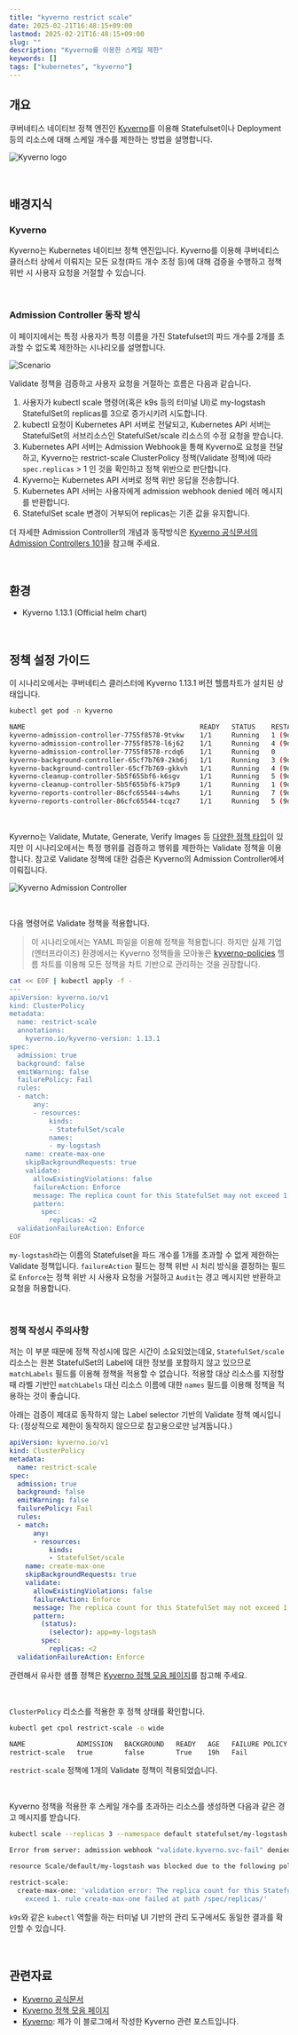 ```yaml
---
title: "kyverno restrict scale"
date: 2025-02-21T16:48:15+09:00
lastmod: 2025-02-21T16:48:15+09:00
slug: ""
description: "Kyverno를 이용한 스케일 제한"
keywords: []
tags: ["kubernetes", "kyverno"]
---
```


## 개요

쿠버네티스 네이티브 정책 엔진인 [Kyverno](https://kyverno.io/)를 이용해 Statefulset이나 Deployment 등의 리소스에 대해 스케일 개수를 제한하는 방법을 설명합니다.

![Kyverno logo](./1.png)

&nbsp;

## 배경지식

### Kyverno

Kyverno는 Kubernetes 네이티브 정책 엔진입니다. Kyverno를 이용해 쿠버네티스 클러스터 상에서 이뤄지는 모든 요청(파드 개수 조정 등)에 대해 검증을 수행하고 정책 위반 시 사용자 요청을 거절할 수 있습니다.

&nbsp;

### Admission Controller 동작 방식

이 페이지에서는 특정 사용자가 특정 이름을 가진 Statefulset의 파드 개수를 2개를 초과할 수 없도록 제한하는 시나리오를 설명합니다.

![Scenario](./2.png)

Validate 정책을 검증하고 사용자 요청을 거절하는 흐름은 다음과 같습니다.

1. 사용자가 kubectl scale 명령어(혹은 k9s 등의 터미널 UI)로 my-logstash StatefulSet의 replicas를 3으로 증가시키려 시도합니다.
2. kubectl 요청이 Kubernetes API 서버로 전달되고, Kubernetes API 서버는 StatefulSet의 서브리소스인 StatefulSet/scale 리소스의 수정 요청을 받습니다.
3. Kubernetes API 서버는 Admission Webhook을 통해 Kyverno로 요청을 전달하고, Kyverno는 restrict-scale ClusterPolicy 정책(Validate 정책)에 따라 `spec.replicas` > 1 인 것을 확인하고 정책 위반으로 판단합니다.
4. Kyverno는 Kubernetes API 서버로 정책 위반 응답을 전송합니다.
5. Kubernetes API 서버는 사용자에게 admission webhook denied 에러 메시지를 반환합니다.
6. StatefulSet scale 변경이 거부되어 replicas는 기존 값을 유지합니다.

더 자세한 Admission Controller의 개념과 동작방식은 [Kyverno 공식문서의 Admission Controllers 101](https://kyverno.io/docs/introduction/admission-controllers/)을 참고해 주세요.

&nbsp;

## 환경

- Kyverno 1.13.1 (Official helm chart)

&nbsp;

## 정책 설정 가이드

이 시나리오에서는 쿠버네티스 클러스터에 Kyverno 1.13.1 버전 헬름차트가 설치된 상태입니다.

```bash
kubectl get pod -n kyverno
```

```bash
NAME                                            READY   STATUS    RESTARTS     AGE
kyverno-admission-controller-7755f8578-9tvkw    1/1     Running   1 (9d ago)   80d
kyverno-admission-controller-7755f8578-l6j62    1/1     Running   4 (9d ago)   80d
kyverno-admission-controller-7755f8578-rcdq6    1/1     Running   0            80d
kyverno-background-controller-65cf7b769-2kb6j   1/1     Running   3 (9d ago)   80d
kyverno-background-controller-65cf7b769-gkkvh   1/1     Running   4 (9d ago)   80d
kyverno-cleanup-controller-5b5f655bf6-k6sgv     1/1     Running   5 (9d ago)   80d
kyverno-cleanup-controller-5b5f655bf6-k75p9     1/1     Running   1 (9d ago)   80d
kyverno-reports-controller-86cfc65544-s4whs     1/1     Running   7 (9d ago)   80d
kyverno-reports-controller-86cfc65544-tcqz7     1/1     Running   5 (9d ago)   80d
```

&nbsp;

Kyverno는 Validate, Mutate, Generate, Verify Images 등 [다양한 정책 타입](https://kyverno.io/docs/kyverno-policies/)이 있지만 이 시나리오에서는 특정 행위를 검증하고 행위를 제한하는 Validate 정책을 이용합니다. 참고로 Validate 정책에 대한 검증은 Kyverno의 Admission Controller에서 이뤄집니다.

![Kyverno Admission Controller](./3.png)

&nbsp;

다음 명령어로 Validate 정책을 적용합니다.

> 이 시나리오에서는 YAML 파일을 이용해 정책을 적용합니다. 하지만 실제 기업(엔터프라이즈) 환경에서는 Kyverno 정책들을 모아놓은 [kyverno-policies](https://github.com/kyverno/kyverno/tree/main/charts/kyverno-policies) 헬름 차트를 이용해 모든 정책을 차트 기반으로 관리하는 것을 권장합니다.

```bash
cat << EOF | kubectl apply -f -
---
apiVersion: kyverno.io/v1
kind: ClusterPolicy
metadata:
  name: restrict-scale
  annotations:
    kyverno.io/kyverno-version: 1.13.1
spec:
  admission: true
  background: false
  emitWarning: false
  failurePolicy: Fail
  rules:
  - match:
      any:
      - resources:
          kinds:
          - StatefulSet/scale
          names:
          - my-logstash
    name: create-max-one
    skipBackgroundRequests: true
    validate:
      allowExistingViolations: false
      failureAction: Enforce
      message: The replica count for this StatefulSet may not exceed 1.
      pattern:
        spec:
          replicas: <2
  validationFailureAction: Enforce
EOF
```

`my-logstash`라는 이름의 Statefulset을 파드 개수를 1개를 초과할 수 없게 제한하는 Validate 정책입니다. `failureAction` 필드는 정책 위반 시 처리 방식을 결정하는 필드로 `Enforce`는 정책 위반 시 사용자 요청을 거절하고 `Audit`는 경고 메시지만 반환하고 요청을 허용합니다.

&nbsp;

### 정책 작성시 주의사항

저는 이 부분 때문에 정책 작성시에 많은 시간이 소요되었는데요, `StatefulSet/scale` 리소스는 원본 StatefulSet의 Label에 대한 정보를 포함하지 않고 있으므로 `matchLabels` 필드를 이용해 정책을 적용할 수 없습니다. 적용할 대상 리소스를 지정할 때 라벨 기반인 `matchLabels` 대신 리소스 이름에 대한 `names` 필드를 이용해 정책을 적용하는 것이 좋습니다.

아래는 검증이 제대로 동작하지 않는 Label selector 기반의 Validate 정책 예시입니다: (정상적으로 제한이 동작하지 않으므로 참고용으로만 남겨둡니다.)

```yaml
apiVersion: kyverno.io/v1
kind: ClusterPolicy
metadata:
  name: restrict-scale
spec:
  admission: true
  background: false
  emitWarning: false
  failurePolicy: Fail
  rules:
  - match:
      any:
      - resources:
          kinds:
          - StatefulSet/scale
    name: create-max-one
    skipBackgroundRequests: true
    validate:
      allowExistingViolations: false
      failureAction: Enforce
      message: The replica count for this StatefulSet may not exceed 1.
      pattern:
        (status):
          (selector): app=my-logstash
        spec:
          replicas: <2
  validationFailureAction: Enforce
```

관련해서 유사한 샘플 정책은 [Kyverno 정책 모음 페이지](https://kyverno.io/policies/other/restrict-scale/restrict-scale/)를 참고해 주세요.

&nbsp;

`ClusterPolicy` 리소스를 적용한 후 정책 상태를 확인합니다.

```bash
kubectl get cpol restrict-scale -o wide
```

```bash
NAME             ADMISSION   BACKGROUND   READY   AGE   FAILURE POLICY   VALIDATE   MUTATE   GENERATE   VERIFY IMAGES   MESSAGE
restrict-scale   true        false        True    19h   Fail             1          0        0          0               Ready
```

`restrict-scale` 정책에 1개의 Validate 정책이 적용되었습니다.

&nbsp;

Kyverno 정책을 적용한 후 스케일 개수를 초과하는 리소스를 생성하면 다음과 같은 경고 메시지를 받습니다.

```bash
kubectl scale --replicas 3 --namespace default statefulset/my-logstash
```

```bash
Error from server: admission webhook "validate.kyverno.svc-fail" denied the request:

resource Scale/default/my-logstash was blocked due to the following policies

restrict-scale:
  create-max-one: 'validation error: The replica count for this StatefulSet may not
    exceed 1. rule create-max-one failed at path /spec/replicas/'
```

`k9s`와 같은 `kubectl` 역할을 하는 터미널 UI 기반의 관리 도구에서도 동일한 결과를 확인할 수 있습니다.

&nbsp;

## 관련자료

- [Kyverno 공식문서](https://kyverno.io/docs/)
- [Kyverno 정책 모음 페이지](https://kyverno.io/policies/other/restrict-scale/restrict-scale/)
- [Kyverno](/blog/k8s/kyverno/): 제가 이 블로그에서 작성한 Kyverno 관련 포스트입니다.